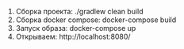 1. Сборка проекта: ./gradlew clean build
2. Сборка docker compose:  docker-compose build
3. Запуск образа: docker-compose up
4. Открываем: http://localhost:8080/